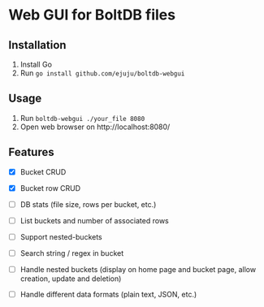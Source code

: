 # Web GUI for BoltDB files

## Installation

1. Install Go
2. Run `go install github.com/ejuju/boltdb-webgui`

## Usage

1. Run `boltdb-webgui ./your_file 8080`
2. Open web browser on http://localhost:8080/

## Features

- [x] Bucket CRUD
- [x] Bucket row CRUD
- [ ] DB stats (file size, rows per bucket, etc.)
- [ ] List buckets and number of associated rows
- [ ] Support nested-buckets

- [ ] Search string / regex in bucket
- [ ] Handle nested buckets (display on home page and bucket page, allow creation, update and deletion)
- [ ] Handle different data formats (plain text, JSON, etc.)